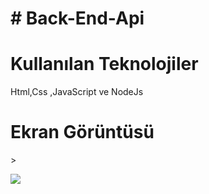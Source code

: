 <h1># Back-End-Api</h1>


<h1>Kullanılan Teknolojiler</h1>

Html,Css ,JavaScript ve NodeJs 




<h1>Ekran Görüntüsü</h1>>

![](backend.gif)